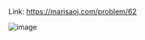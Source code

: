 Link: https://marisaoj.com/problem/62

![image](https://github.com/user-attachments/assets/6d5cf4d2-710d-4ab4-b3d7-d34665d89be9)
